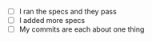 - [ ] I ran the specs and they pass
- [ ] I added more specs
- [ ] My commits are each about one thing
